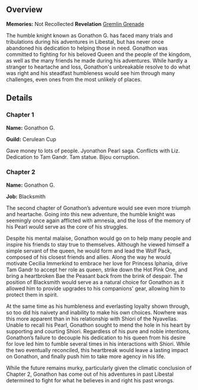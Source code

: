 <!-- title: Gonathon G -->
<!-- quote: "Oh where, oh where is my brave knight?"-->
<!-- chapters: -1 -->
<!-- images: (Gonathon's Chapter 1 Profile), (Gonathon terrorizing the local Libestians), (Gonathon's Chapter 2 Profile), (Gonathon in the "Monster" MV), (Gonathon in Chapter 2's Ending) -->
<!-- model: false -->

## Overview

**Memories:** Not Recollected
**Revelation** [Gremlin Grenade](#entry:gremlin-grenade-entry)

The humble knight known as Gonathon G. has faced many trials and tribulations during his adventures in Libestal, but has never once abandoned his dedication to helping those in need. Gonathon was committed to fighting for his beloved Queen and the people of the kingdom, as well as the many friends he made during his adventures. While hardly a stranger to heartache and loss, Gonathon's unbreakable resolve to do what was right and his steadfast humbleness would see him through many challenges, even ones from the most unlikely of places. 

## Details

### Chapter 1

**Name:** Gonathon G.

**Guild:** Cerulean Cup

Gave money to lots of people. Jyonathon Pearl saga. Conflicts with Liz. Dedication to Tam Gandr. Tam statue. Bijou corruption. 

### Chapter 2

**Name:** Gonathon G.

**Job:** Blacksmith

 The second chapter of Gonathon’s adventure would see even more triumph and heartache. Going into this new adventure, the humble knight was seemingly once again afflicted with amnesia, and the loss of the memory of his Pearl would serve as the core of his struggles. 

Despite his mental malaise, Gonathon would go on to help many people and inspire his friends to stay true to themselves. Although he viewed himself a simple servant of the queen, he would form and lead the Wolf Pack, composed of his closest friends and allies. Along the way he would motivate Cecilia Immerkind to embrace her love for Princess Iphania, drive Tam Gandr to accept her role as queen, strike down the Hot Pink One, and bring a heartbroken Bae the Peasant back from the brink of despair. The position of Blacksmith would serve as a natural choice for Gonathon as it allowed him to provide upgrades to his companions' gear, allowing him to protect them in spirit.

At the same time as his humbleness and everlasting loyalty shown through, so too did his naivety and inability to make his own choices. Nowhere was this more apparent than in his relationship with Shiori of the Nyavellas. Unable to recall his Pearl, Gonathon sought to mend the hole in his heart by supporting and courting Shiori. Regardless of his pure and noble intentions, Gonathon’s failure to decouple his dedication to his queen from his desire for love led him to fumble several times in his interactions with Shiori. While the two eventually reconciled, this heartbreak would leave a lasting impact on Gonathon, and finally push him to take more agency in his life. 

While the future remains murky, particularly given the climatic conclusion of Chapter 2, Gonathon has come out of his adventures in past Libestal determined to fight for what he believes in and right his past wrongs. 

